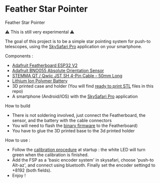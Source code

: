 # Feather Star Pointer
Feather Star Pointer

:warning: This is still very experimental :warning:

The goal of this project is to be a  simple star pointing system for push-to telescopes, using the [SkySafari Pro](https://skysafariastronomy.com/skysafari-7-professional-astronomy-telescope-control-software-for-android.html) application on your smartphone.

Components :
- [Adafruit Featherboard ESP32 V2](https://www.adafruit.com/product/5400)
- [Adafruit BNO055 Absolute Orientation Sensor](https://learn.adafruit.com/adafruit-bno055-absolute-orientation-sensor)
- [STEMMA QT / Qwiic JST SH 4-Pin Cable - 50mm Long](https://www.adafruit.com/product/4399)
- [Lithium Ion Polymer Battery](https://www.adafruit.com/product/3898)
- 3D printed case and holder (You will find [ready to print STL](https://github.com/jromang/featherstarpointer/tree/main/stl) files in this repo)
- A smartphone (Android/IOS) with the [SkySafari Pro](https://skysafariastronomy.com/skysafari-7-professional-astronomy-telescope-control-software-for-android.html) application

How to build
- There is not soldering involved, just connect the Featherboard, the sensor, and the battery with the cable connectors
- You will need to flash the [binary firmware](https://github.com/jromang/featherstarpointer/tree/main/sketch/fsp)  to the Featherboard)
- You have to glue the 3D printed base to the 3d printed holder

How to use :
- Follow the [calibration procedure](https://learn.adafruit.com/adafruit-bno055-absolute-orientation-sensor/device-calibration) at startup : the white LED will turn green when the calibration is finished.
- Add the FSP as a 'basic encoder system' in skysafari, choose 'push-to  Alt-az', and connect using bluetooth. Finally set the encoder settingd to +8192 (both fields).
- Enjoy !
